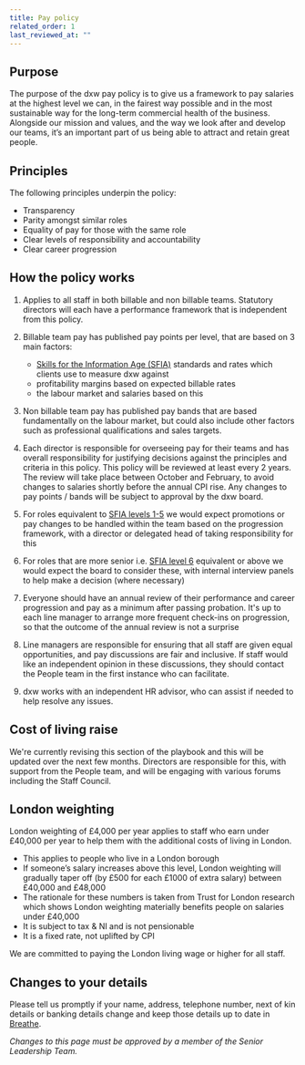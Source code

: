 ```yaml
---
title: Pay policy
related_order: 1
last_reviewed_at: ""
---
```

## Purpose

The purpose of the dxw pay policy is to give us a framework to pay salaries at
the highest level we can, in the fairest way possible and in the most
sustainable way for the long-term commercial health of the business. Alongside
our mission and values, and the way we look after and develop our teams, it’s an
important part of us being able to attract and retain great people.

## Principles

The following principles underpin the policy:

* Transparency
* Parity amongst similar roles
* Equality of pay for those with the same role
* Clear levels of responsibility and accountability
* Clear career progression

## How the policy works

1. Applies to all staff in both billable and non billable teams. Statutory
   directors will each have a performance framework that is independent from
   this policy.
2. Billable team pay has published pay points per level, that are based on 3
   main factors:

   * [Skills for the Information Age (SFIA)](https://assets.digitalmarketplace.service.gov.uk/g-cloud-12/documents/92768/886204607156866-sfia-rate-card-2020-07-17-1338.pdf)
     standards and rates which clients use to measure dxw against
   * profitability margins based on expected billable rates
   * the labour market and salaries based on this
3. Non billable team pay has published pay bands that are based fundamentally on
   the labour market, but could also include other factors such as professional
   qualifications and sales targets.
4. Each director is responsible for overseeing pay for their teams and has
   overall responsibility for justifying decisions against the principles and
   criteria in this policy. This policy will be reviewed at least every 2 years.
   The review will take place between October and February, to avoid changes to
   salaries shortly before the annual CPI rise. Any changes to pay points /
   bands will be subject to approval by the dxw board.
5. For roles equivalent to
   [SFIA levels 1-5](https://assets.digitalmarketplace.service.gov.uk/g-cloud-12/documents/92768/886204607156866-sfia-rate-card-2020-07-17-1338.pdf)
   we would expect promotions or pay changes to be handled within the team based
   on the progression framework, with a director or delegated head of taking
   responsibility for this
6. For roles that are more senior i.e.
   [SFIA level 6](https://assets.digitalmarketplace.service.gov.uk/g-cloud-12/documents/92768/886204607156866-sfia-rate-card-2020-07-17-1338.pdf)
   equivalent or above we would expect the board to consider these, with
   internal interview panels to help make a decision (where necessary)
7. Everyone should have an annual review of their performance and career
   progression and pay as a minimum after passing probation. It's up to each
   line manager to arrange more frequent check-ins on progression, so that the
   outcome of the annual review is not a surprise
8. Line managers are responsible for ensuring that all staff are given equal
   opportunities, and pay discussions are fair and inclusive. If staff would
   like an independent opinion in these discussions, they should contact the
   People team in the first instance who can facilitate.
9. dxw works with an independent HR advisor, who can assist if needed to help
   resolve any issues.

## Cost of living raise

We're currently revising this section of the playbook and this will be updated over the next few months. Directors are responsible for this, with support from the People team, and will be engaging with various forums including the Staff Council.

## London weighting

London weighting of £4,000 per year applies to staff who earn under £40,000 per year to help them with the additional costs of living in London.

* This applies to people who live in a London borough
* If someone’s salary increases above this level, London weighting will gradually taper off (by £500 for each £1000 of extra salary) between £40,000 and £48,000
* The rationale for these numbers is taken from Trust for London research which shows London weighting materially benefits people on salaries under £40,000
* It is subject to tax & NI and is not pensionable
* It is a fixed rate, not uplifted by CPI

We are committed to paying the London living wage or higher for all staff.

## Changes to your details

Please tell us promptly if your name, address, telephone number, next of kin
details or banking details change and keep those details up to date in [Breathe](https://login.breathehr.com/login).

*Changes to this page must be approved by a member of the Senior Leadership Team.*

